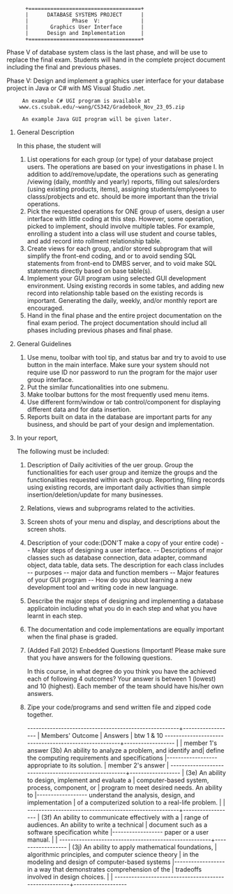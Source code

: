           +====================================+
          |      DATABASE SYSTEMS PROJECT      |
          |              Phase  V:             |
          |       Graphics User Interface      |
          |      Design and Implementation     |
          +====================================+

Phase V of database system class is the last phase, and will be
use to replace the final exam. Students will hand in the complete
project document including the final and previous phases.

Phase V: Design and implement a graphics user interface for your
	 database project in Java or C# with MS Visual Studio .net.

         An example C# UGI program is available at
		www.cs.csubak.edu/~wang/CS342/Gradebook_Nov_23_05.zip

         An example Java GUI program will be given later.

1. General Description

    In this phase, the student will

   1. List operations for each group (or type) of your database project
      users. The operations are based on your investigations in phase I.
      In addition to add/remove/update, the operations such as generating
      /viewing (daily, monthly and yearly) reports, filling out sales/orders
      (using existing products, items), assigning students/emplyoees to
      classs/probjects and etc. should be more important than the trivial
      operations.
   2. Pick the requested operations for ONE group of users, design a user
      interface with little coding at this step. However, some operation,
      picked to implement, should involve multiple tables. For example,
      enrolling a student into a class will use student and course
      tables, and add record into rollment relationship table.
   3. Create views for each group, and/or stored subprogram that will
      simplify the front-end coding, and or to avoid sending SQL statements
      from front-end to DMBS server, and to void make SQL statements directly
      based on base table(s).
   4. Implement your GUI program using selected GUI development
      environment. Using existing records in some tables, and adding new
      record into relationship table based on the existing records is
      important. Generating the daily, weekly, and/or monthly report are
      encouraged.
   5. Hand in the final phase and the entire project documentation on 
      the final exam period. The project documentation should includ
      all phases including previous phases and final phase.

2. General Guidelines

   1. Use menu, toolbar with tool tip, and status bar and try to
      avoid to use button in the main interface. Make sure your system
      should not require use ID nor password to run the program for
      the major user group interface.
   2. Put the similar funcationalities into one submenu.
   3. Make toolbar buttons for the most frequently used menu items.
   4. Use different form/window or tab control/component for displaying
      different data and for data insertion.
   5. Reports built on data in the database are important parts for
      any business, and should be part of your design and implementation.
	

3. In your report,

   The following must be included:

   1. Description of Daily acitivities of the uer group. Group
      the functionalities for each user group and itemize the groups
      and the functionalities requested within each group. Reporting,
      filing records using existing records, are important daily
      activities than simple insertion/deletion/update for many
      businesses.
   2. Relations, views and subprograms related to the activities.
   3. Screen shots of your menu and display, and descriptions about
      the screen shots.
   4. Description of your code:(DON'T make a copy of your entire code)
	-- Major steps of designing a user interface.
	-- Descriptions of major classes such as database connection, 
	   data adapter, command object, data table, data sets.
	   The description for each class includes
		-- purposes
		-- major data and function members
	-- Major features of your GUI program
	-- How do you about learning a new development tool and writing
	   code in new language.
   5. Describe the major steps of designing and implementing a database
      applicatoin including what you do in each step and what you have
      learnt in each step.
   6. The documentation and code implementations are equally important
      when the final phase is graded.

   7. (Added Fall 2012) Enbedded Questions (Important! Please make sure that
       you have answers for the following questions.

        In this course, in what degree do you think you have the achieved
	each of following 4 outcomes? Your answer is between 1 (lowest)
        and 10 (highest). Each member of the team should have his/her
        own answers.
   8. Zipe your code/programs and send written file and zipped code together.

        ------------------------------------------------------+------------------
    							      |  Members' 
	Outcome	                                              |  Answers
    							      |  btw 1 & 10 
        ------------------------------------------------------+------------------
    							      | 
    							      |  member 1's answer
	(3b) An ability to analyze a problem, and identify and|
	define the computing requirements and specifications  |------------------
	appropriate to its solution.			      |  member 2's answer
							      |
        ------------------------------------------------------+------------------
    							      | 
	(3e) An ability to design, implement and evaluate a   |
	computer-based system, process, component, or         |
	program to meet desired needs. An ability to	      |------------------
	understand the analysis, design, and implementation   |
        of a computerized solution to a real-life problem.    |
							      | 
        ------------------------------------------------------+------------------
    							      | 
	(3f) An ability to communicate effectively with a     |
	range of audiences. An ability to write a technical   |
	document such as a software specification white       |------------------
	paper or a user manual.				      |
    							      | 
        ------------------------------------------------------+------------------
    							      | 
	(3j) An ability to apply mathematical foundations,    |
	algorithmic principles, and computer science theory   |
	in the modeling and design of computer-based systems  |------------------
	in a way that demonstrates comprehension of the       |
	tradeoffs involved in design choices.                 |
    							      | 
        ------------------------------------------------------+-------------------